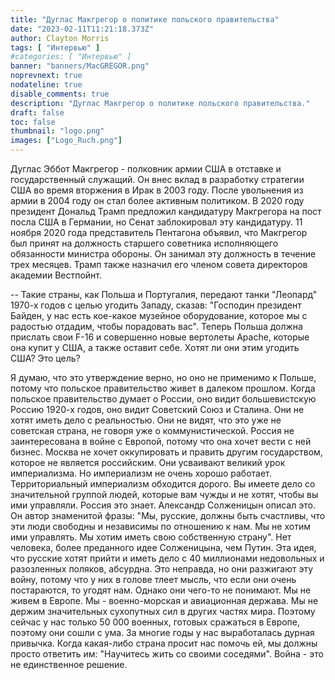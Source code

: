 ```yaml
---
title: "Дуглас Макгрегор о политике польского правительства"
date: "2023-02-11T11:21:18.373Z"
author: Clayton Morris
tags: [ "Интервью" ]
#categories: [ "Интервью" ]
banner: "banners/MacGREGOR.png"
noprevnext: true
nodateline: true
disable_comments: true
description: "Дуглас Макгрегор о политике польского правительства."
draft: false
toc: false
thumbnail: "logo.png"
images: ["Logo_Ruch.png"]
---
```

Дуглас Эббот Макгрегор - полковник армии США в отставке и государственный служащий. Он внес вклад в разработку стратегии США во время вторжения в Ирак в 2003 году. После увольнения из армии в 2004 году он стал более активным политиком. В 2020 году президент Дональд Трамп предложил кандидатуру Макгрегора на пост посла США в Германии, но Сенат заблокировал эту кандидатуру. 11 ноября 2020 года представитель Пентагона объявил, что Макгрегор был принят на должность старшего советника исполняющего обязанности министра обороны. Он занимал эту должность в течение трех месяцев. Трамп также назначил его членом совета директоров академии Вестпойнт.


-- Такие страны, как Польша и Португалия, передают танки "Леопард" 1970-х годов с целью угодить Западу, сказав: "Господин президент Байден, у нас есть кое-какое музейное оборудование, которое мы с радостью отдадим, чтобы порадовать вас". Теперь Польша должна прислать свои F-16 и совершенно новые вертолеты Apache, которые она купит у США, а также оставит себе. Хотят ли они этим угодить США? Это цель?


Я думаю, что это утверждение верно, но оно не применимо к Польше, потому что польское правительство живет в далеком прошлом. Когда польское правительство думает о России, оно видит большевистскую Россию 1920-х годов, оно видит Советский Союз и Сталина. Они не хотят иметь дело с реальностью. Они не видят, что это уже не советская страна, не говоря уже о коммунистической. Россия не заинтересована в войне с Европой, потому что она хочет вести с ней бизнес. Москва не хочет оккупировать и править другим государством, которое не является российским. Они усваивают великий урок империализма. Но империализм не очень хорошо работает. Территориальный империализм обходится дорого. Вы имеете дело со значительной группой людей, которые вам чужды и не хотят, чтобы вы ими управляли. Россия это знает. Александр Солженицын описал это. Он автор знаменитой фразы: "Мы, русские, должны быть счастливы, что эти люди свободны и независимы по отношению к нам. Мы не хотим ими управлять. Мы хотим иметь свою собственную страну". Нет человека, более преданного идее Солженицына, чем Путин. Эта идея, что русские хотят прийти и иметь дело с 40 миллионами недовольных и разозленных поляков, абсурдна. Это неправда, но они разжигают эту войну, потому что у них в голове тлеет мысль, что если они очень постараются, то угодят нам. Однако они чего-то не понимают. Мы не живем в Европе. Мы - военно-морская и авиационная держава. Мы не держим значительных сухопутных сил в других частях мира. Поэтому сейчас у нас только 50 000 военных, готовых сражаться в Европе, поэтому они сошли с ума. За многие годы у нас выработалась дурная привычка. Когда какая-либо страна просит нас помочь ей, мы должны просто ответить им: "Научитесь жить со своими соседями". Война - это не единственное решение.

